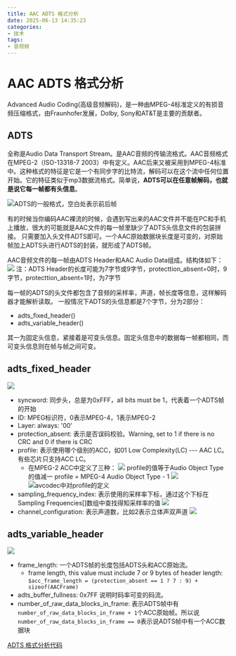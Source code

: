```yaml
---
title: AAC ADTS 格式分析
date: 2025-06-13 14:35:23
categories:
- 技术
tags:
- 音视频
---
```


# AAC ADTS 格式分析

Advanced Audio Coding(⾼级⾳频解码)，是⼀种由MPEG-4标准定义的有损⾳频压缩格式，由Fraunhofer发展，Dolby, Sony和AT&T是主要的贡献者。

## ADTS

全称是Audio Data Transport Stream。是AAC⾳频的传输流格式。AAC⾳频格式在MPEG-2（ISO-13318-7 2003）中有定义。AAC后来⼜被采⽤到MPEG-4标准中。这种格式的特征是它是⼀个有同步字的⽐特流，解码可以在这个流中任何位置开始。它的特征类似于mp3数据流格式。简单说，**ADTS可以在任意帧解码，也就是说它每⼀帧都有头信息**。

![ADTS的一般格式，空白处表示前后帧](image1.png)

有的时候当你编码AAC裸流的时候，会遇到写出来的AAC⽂件并不能在PC和⼿机上播放，很⼤的可能就是AAC⽂件的每⼀帧⾥缺少了ADTS头信息⽂件的包装拼接。
只需要加⼊头⽂件ADTS即可。⼀个AAC原始数据块⻓度是可变的，对原始帧加上ADTS头进⾏ADTS的封装，就形成了ADTS帧。

AAC⾳频⽂件的每⼀帧由ADTS Header和AAC Audio Data组成。结构体如下：
![](image2.png)
注：ADTS Header的长度可能为7字节或9字节，protecttion_absent=0时，9字节，protecttion_absent=1时，为7字节

每⼀帧的ADTS的头⽂件都包含了⾳频的采样率，声道，帧⻓度等信息，这样解码器才能解析读取。
⼀般情况下ADTS的头信息都是7个字节，分为2部分：
- adts_fixed_header()
- adts_variable_header()

其⼀为固定头信息，紧接着是可变头信息。固定头信息中的数据每⼀帧都相同，⽽可变头信息则在帧与帧之间可变。

## adts_fixed_header

![](image3.png)
- syncword: 同步头，总是为0xFFF，all bits must be 1，代表着一个ADTS帧的开始
- ID: MPEG标识符，0表示MPEG-4，1表示MPEG-2
- Layer: always: '00'
- protection_absent: 表示是否误码校验。Warning, set to 1 if there is no CRC and 0 if there is CRC
- profile: 表示使用哪个级别的ACC，如01 Low Complexity(LC) --- AAC LC。有些芯片只支持ACC LC。
  - 在MPEG-2 ACC中定义了三种：
  ![](image4.png)
  profile的值等于Audio Object Type的值减一
  profile = MPEG-4 Audio Object Type - 1
  ![](image5.png)
  ![avcodec中对profile的定义](image6.png)
- sampling_frequency_index: 表示使用的采样率下标，通过这个下标在Sampling Frequencies[]数组中查找得知采样率的值
  ![](image7.png)
- channel_configuration: 表示声道数，比如2表示立体声双声道
  ![](image8.png)

## adts_variable_header

![](image9.png)
- frame_length: 一个ADTS帧的长度包括ADTS头和ACC原始流。
  - frame length, this value must include 7 or 9 bytes of header length: `$acc_frame_length = (protection_absent == 1 ? 7 : 9) + sizeof(AACFrame)`
- adts_buffer_fullness: 0x7FF 说明时码率可变的码流。
- number_of_raw_data_blocks_in_frame: 表示ADTS帧中有`number_of_raw_data_blocks_in_frame + 1`个ACC原始帧。所以说`number_of_raw_data_blocks_in_frame == 0`表示说ADTS帧中有一个ACC数据块

[ADTS 格式分析代码](https://github.com/irisIsLove/LearnFFmpeg/tree/main/ExtractAac)
